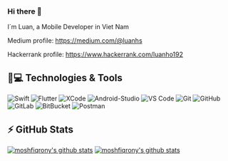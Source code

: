 ### Hi there 👋

I´m Luan, a Mobile Developer in Viet Nam

Medium profile: https://medium.com/@luanhs

Hackerrank profile: https://www.hackerrank.com/luanho192

## 🚀💻 Technologies & Tools

  ![Swift](https://img.shields.io/badge/Swift-black?style=flat-square&logo=Swift)
  ![Flutter](https://img.shields.io/badge/Flutter-black?style=flat-square&logo=Flutter)
  ![XCode](https://img.shields.io/badge/XCode-black?style=flat-square&logo=xcode)
  ![Android-Studio](https://img.shields.io/badge/-Android%20Studio-black?style=flat-square&logo=android-studio)
  ![VS Code](https://img.shields.io/badge/-VS%20Code-007ACC?style=flat-square&logo=visual-studio-code)
  ![Git](https://img.shields.io/badge/-Git-black?style=flat-square&logo=git)
  ![GitHub](https://img.shields.io/badge/-GitHub-181717?style=flat-square&logo=github)
  ![GitLab](https://img.shields.io/badge/-GitLab-FCA121?style=flat-square&logo=gitlab)
  ![BitBucket](https://img.shields.io/badge/-BitBucket-darkblue?style=flat-square&logo=bitbucket)
  ![Postman](https://img.shields.io/badge/Postman-black?style=flat-square&logo=postman)

## ⚡ GitHub Stats
[![moshfiqrony's github stats](https://github-readme-stats.vercel.app/api?username=LuanSiHo&theme=dark&show_icons=true)](https://github.com/moshfiqrony)
[![moshfiqrony's github stats](https://github-readme-stats.vercel.app/api/top-langs/?username=LuanSiHo&layout=compact&theme=dark&show_icons=true)](https://github.com/moshfiqrony)

